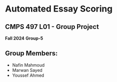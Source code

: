 # Automated Essay Scoring 
## CMPS 497 L01 - Group Project
**Fall 2024**
**Group-5**

## Group Members:
- Nafin Mahmoud
- Marwan Sayed
- Youssef Ahmed
